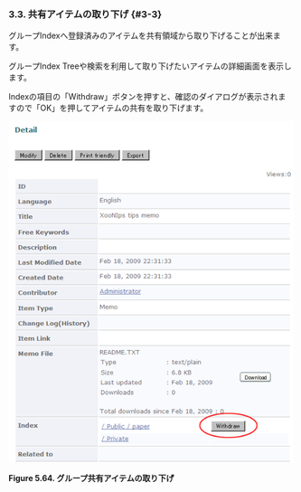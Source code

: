### 3.3. 共有アイテムの取り下げ {#3-3}

グループIndexへ登録済みのアイテムを共有領域から取り下げることが出来ます。

グループIndex Treeや検索を利用して取り下げたいアイテムの詳細画面を表示します。

Indexの項目の「Withdraw」ボタンを押すと、確認のダイアログが表示されますので「OK」を押してアイテムの共有を取り下げます。

![グループ共有アイテムの取り下げ](../../assets/xoonips-operate59.png)

**Figure 5.64. グループ共有アイテムの取り下げ**